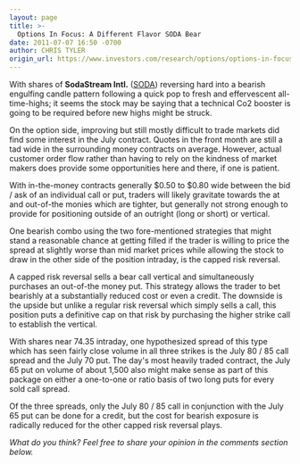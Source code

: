 ```yaml
---
layout: page
title: >-
  Options In Focus: A Different Flavor SODA Bear
date: 2011-07-07 16:50 -0700
author: CHRIS TYLER
origin_url: https://www.investors.com/research/options/options-in-focus-a-different-flavor-soda-bear/
---
```






With shares of **SodaStream Intl.** ([SODA](https://research.investors.com/quote.aspx?symbol=SODA)) reversing hard into a bearish engulfing candle pattern following a quick pop to fresh and effervescent all-time-highs; it seems the stock may be saying that a technical Co2 booster is going to be required before new highs might be struck.

  

On the option side, improving but still mostly difficult to trade markets did find some interest in the July contract. Quotes in the front month are still a tad wide in the surrounding money contracts on average. However, actual customer order flow rather than having to rely on the kindness of market makers does provide some opportunities here and there, if one is patient.

  

With in-the-money contracts generally $0.50 to $0.80 wide between the bid / ask of an individual call or put, traders will likely gravitate towards the at and out-of-the monies which are tighter, but generally not strong enough to provide for positioning outside of an outright (long or short) or vertical.

  

One bearish combo using the two fore-mentioned strategies that might stand a reasonable chance at getting filled if the trader is willing to price the spread at slightly worse than mid market prices while allowing the stock to draw in the other side of the position intraday, is the capped risk reversal.

  

A capped risk reversal sells a bear call vertical and simultaneously purchases an out-of-the money put. This strategy allows the trader to bet bearishly at a substantially reduced cost or even a credit. The downside is the upside but unlike a regular risk reversal which simply sells a call, this position puts a definitive cap on that risk by purchasing the higher strike call to establish the vertical.

  

With shares near 74.35 intraday, one hypothesized spread of this type which has seen fairly close volume in all three strikes is the July 80 / 85 call spread and the July 70 put. The day's most heavily traded contract, the July 65 put on volume of about 1,500 also might make sense as part of this package on either a one-to-one or ratio basis of two long puts for every sold call spread.

  

Of the three spreads, only the July 80 / 85 call in conjunction with the July 65 put can be done for a credit, but the cost for bearish exposure is radically reduced for the other capped risk reversal plays.

  

*What do you think? Feel free to share your opinion in the comments section below.*




